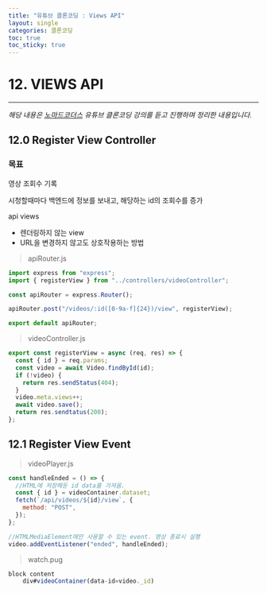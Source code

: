 ```yaml
---
title: "유튜브 클론코딩 : Views API"
layout: single
categories: 클론코딩
toc: true
toc_sticky: true
---
```


# 12. VIEWS API

---

_해당 내용은 [노마드코더스](https://nomadcoders.co/) 유튜브 클론코딩 강의를 듣고 진행하며 정리한 내용입니다._

## 12.0 Register View Controller

### 목표

영상 조회수 기록

시청할때마다 백엔드에 정보를 보내고, 해당하는 id의 조회수를 증가

api views

- 렌더링하지 않는 view
- URL을 변경하지 않고도 상호작용하는 방법

> apiRouter.js

```jsx
import express from "express";
import { registerView } from "../controllers/videoController";

const apiRouter = express.Router();

apiRouter.post("/videos/:id([0-9a-f]{24})/view", registerView);

export default apiRouter;
```

> videoController.js

```jsx
export const registerView = async (req, res) => {
  const { id } = req.params;
  const video = await Video.findById(id);
  if (!video) {
    return res.sendStatus(404);
  }
  video.meta.views++;
  await video.save();
  return res.sendtatus(200);
};
```

## 12.1 Register View Event

> videoPlayer.js

```jsx
const handleEnded = () => {
  //HTML에 저장해둔 id data를 가져옴.
  const { id } = videoContainer.dataset;
  fetch(`/api/videos/${id}/view`, {
    method: "POST",
  });
};

//HTMLMediaElement에만 사용할 수 있는 event. 영상 종료시 실행
video.addEventListener("ended", handleEnded);
```

> watch.pug

```jsx
block content
    div#videoContainer(data-id=video._id)
```
